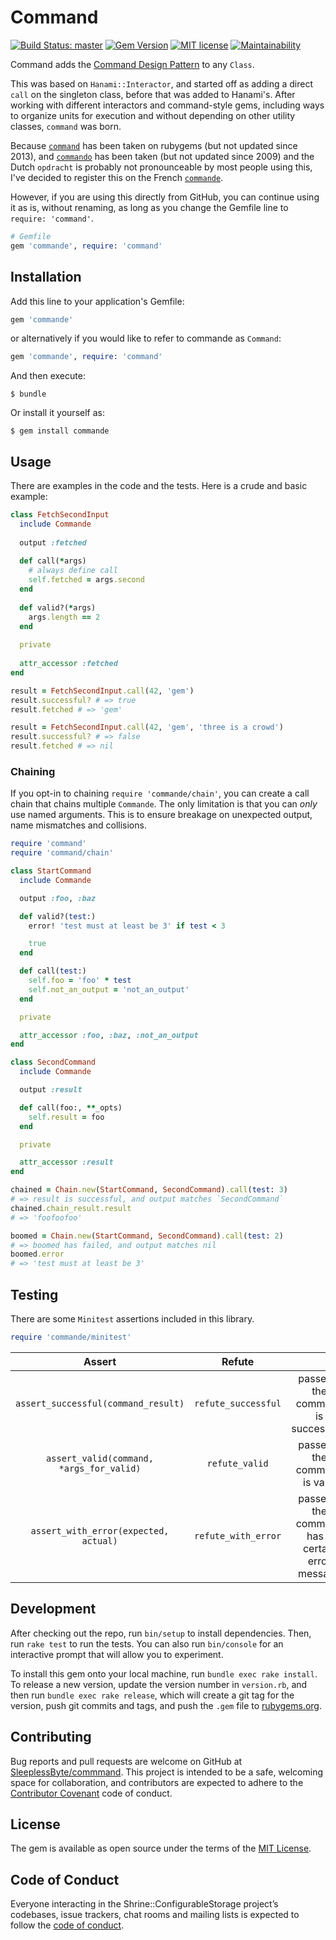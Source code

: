 # Command
[![Build Status: master](https://travis-ci.com/SleeplessByte/command.svg?branch=master)](https://travis-ci.com/SleeplessByte/command)
[![Gem Version](https://badge.fury.io/rb/commande.svg)](https://badge.fury.io/rb/commande)
[![MIT license](http://img.shields.io/badge/license-MIT-brightgreen.svg)](http://opensource.org/licenses/MIT)
[![Maintainability](https://api.codeclimate.com/v1/badges/070b90f32c99865db49f/maintainability)](https://codeclimate.com/github/SleeplessByte/command/maintainability)

Command adds the [Command Design Pattern](https://sourcemaking.com/design_patterns/command) to any `Class`. 

This was based on `Hanami::Interactor`, and started off as adding a direct `call` on the singleton class, before that
was added to Hanami's. After working with different interactors and command-style gems, including ways to organize
units for execution and without depending on other utility classes, `command` was born.

Because [`command`](https://rubygems.org/gems/command) has been taken on rubygems (but not updated since 2013), and
[`commando`](https://rubygems.org/gems/commando) has been taken (but not updated since 2009) and the Dutch `opdracht` is
probably not pronounceable by most people using this, I've decided to register this on the French 
[`commande`](https://rubygems.org/gems/commande).

However, if you are using this directly from GitHub, you can continue using it as is, without renaming, as long as you
change the Gemfile line to `require: 'command'`.

```Ruby
# Gemfile
gem 'commande', require: 'command'
```

## Installation

Add this line to your application's Gemfile:

```Ruby
gem 'commande'
```

or alternatively if you would like to refer to commande as `Command`:

```Ruby
gem 'commande', require: 'command'
```

And then execute:

    $ bundle

Or install it yourself as:

    $ gem install commande

## Usage

There are examples in the code and the tests. Here is a crude and basic example:

```Ruby
class FetchSecondInput
  include Commande
  
  output :fetched
  
  def call(*args)
    # always define call
    self.fetched = args.second 
  end
  
  def valid?(*args)
    args.length == 2
  end
  
  private
  
  attr_accessor :fetched
end

result = FetchSecondInput.call(42, 'gem')
result.successful? # => true
result.fetched # => 'gem'

result = FetchSecondInput.call(42, 'gem', 'three is a crowd')
result.successful? # => false
result.fetched # => nil
```

### Chaining

If you opt-in to chaining `require 'commande/chain'`, you can create a call chain that chains multiple `Commande`. The
only limitation is that you can _only_ use named arguments. This is to ensure breakage on unexpected output, name
mismatches and collisions.

```ruby
require 'command'
require 'command/chain'

class StartCommand
  include Commande

  output :foo, :baz

  def valid?(test:)
    error! 'test must at least be 3' if test < 3

    true
  end

  def call(test:)
    self.foo = 'foo' * test
    self.not_an_output = 'not_an_output'
  end

  private

  attr_accessor :foo, :baz, :not_an_output
end

class SecondCommand
  include Commande

  output :result

  def call(foo:, **_opts)
    self.result = foo
  end

  private

  attr_accessor :result
end

chained = Chain.new(StartCommand, SecondCommand).call(test: 3)
# => result is successful, and output matches `SecondCommand`
chained.chain_result.result
# => 'foofoofoo'

boomed = Chain.new(StartCommand, SecondCommand).call(test: 2) 
# => boomed has failed, and output matches nil
boomed.error
# => 'test must at least be 3'
```
## Testing

There are some `Minitest` assertions included in this library.

```Ruby
require 'commande/minitest'
```
| Assert | Refute | |
|:---:|:---:|:---:|
| `assert_successful(command_result)` | `refute_successful` | passes if the command is successful?
| `assert_valid(command, *args_for_valid)` | `refute_valid` | passes if the command is valid
| `assert_with_error(expected, actual)` | `refute_with_error` | passes if the command has a certain error message

## Development

After checking out the repo, run `bin/setup` to install dependencies. Then, run `rake test` to run the tests. 
You can also run `bin/console` for an interactive prompt that will allow you to experiment.

To install this gem onto your local machine, run `bundle exec rake install`. To release a new version, update the 
version number in `version.rb`, and then run `bundle exec rake release`, which will create a git tag for the version, 
push git commits and tags, and push the `.gem` file to [rubygems.org](https://rubygems.org).

## Contributing

Bug reports and pull requests are welcome on GitHub at [SleeplessByte/commmand](https://github.com/SleeplessByte/command).
This project is intended to be a safe, welcoming space for collaboration, and contributors are expected to adhere to
the [Contributor Covenant](http://contributor-covenant.org) code of conduct.

## License

The gem is available as open source under the terms of the [MIT License](https://opensource.org/licenses/MIT).

## Code of Conduct

Everyone interacting in the Shrine::ConfigurableStorage project’s codebases, issue trackers, chat rooms and mailing
lists is expected to follow the [code of conduct](https://github.com/SleeplessByte/command/blob/master/CODE_OF_CONDUCT.md).
